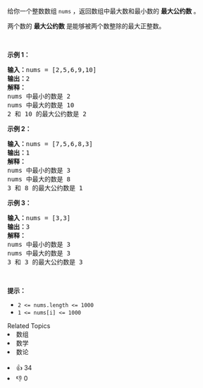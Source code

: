 <p>给你一个整数数组 <code>nums</code> ，返回数组中最大数和最小数的 <strong>最大公约数</strong> 。</p>

<p>两个数的&nbsp;<strong>最大公约数</strong> 是能够被两个数整除的最大正整数。</p>

<p>&nbsp;</p>

<p><strong>示例 1：</strong></p>

<pre><strong>输入：</strong>nums = [2,5,6,9,10]
<strong>输出：</strong>2
<strong>解释：</strong>
nums 中最小的数是 2
nums 中最大的数是 10
2 和 10 的最大公约数是 2
</pre>

<p><strong>示例 2：</strong></p>

<pre><strong>输入：</strong>nums = [7,5,6,8,3]
<strong>输出：</strong>1
<strong>解释：</strong>
nums 中最小的数是 3
nums 中最大的数是 8
3 和 8 的最大公约数是 1
</pre>

<p><strong>示例 3：</strong></p>

<pre><strong>输入：</strong>nums = [3,3]
<strong>输出：</strong>3
<strong>解释：</strong>
nums 中最小的数是 3
nums 中最大的数是 3
3 和 3 的最大公约数是 3
</pre>

<p>&nbsp;</p>

<p><strong>提示：</strong></p>

<ul> 
 <li><code>2 &lt;= nums.length &lt;= 1000</code></li> 
 <li><code>1 &lt;= nums[i] &lt;= 1000</code></li> 
</ul>

<div><div>Related Topics</div><div><li>数组</li><li>数学</li><li>数论</li></div></div><br><div><li>👍 34</li><li>👎 0</li></div>